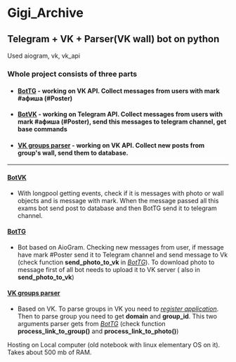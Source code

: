 # Gigi_Archive
## Telegram + VK + Parser(VK wall) bot on python
Used aiogram, vk, vk_api

### Whole project consists of three parts
* #### [BotTG](../main/BotTG.py) - working on VK API. Collect messages from users with mark #афиша (#Poster)
* #### [BotVK](../main/BotVk.py) - working on Telegram API. Collect messages from users with mark #афиша (#Poster), send this messages to telegram channel, get base commands
* #### [VK groups parser](../main/parsing_groups.py) - working on VK API. Collect new posts from group's wall, send them to database.
_____________________________________________

#### [BotVK](../main/BotVk.py)
- With longpool getting events, check if it is messages with photo or wall objects and is message with mark.
When the message passed all this exams bot send post to database and then BotTG send it to telegram channel.
#### [BotTG](../main/BotTG.py)
- Bot based on AioGram. Checking new messages from user, if message have mark #Poster send it to Telegram channel and send message to Vk 
(check function __send_photo_to_vk__ in _[BotTG](../main/BotTG.py)_). To download photo to message first of all bot needs to upload it to VK server ( also in __send_photo_to_vk__) 
#### [VK groups parser](../main/parsing_groups.py)
- Based on VK. To parse groups in VK you need to _[register application](https://vk.com/editapp?act=create)_. Then to parse group you need to get __domain__ and __group_id__. This two arguments parser gets from _[BotTG](../main/BotTG.py)_ (check function __process_link_to_group()__ and __process_link_to_photo()__)

Hosting on Local computer (old notebook with linux elementary OS on it). 
Takes about 500 mb of RAM. 
